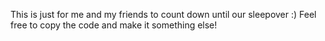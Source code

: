 This is just for me and my friends to count down until our sleepover :) Feel free to copy the code and make it something else!

